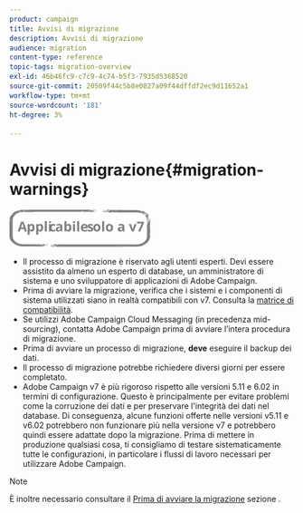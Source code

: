 ```yaml
---
product: campaign
title: Avvisi di migrazione
description: Avvisi di migrazione
audience: migration
content-type: reference
topic-tags: migration-overview
exl-id: 46b46fc9-c7c9-4c74-b5f3-7935d5368520
source-git-commit: 20509f44c5b8e0827a09f44dffdf2ec9d11652a1
workflow-type: tm+mt
source-wordcount: '181'
ht-degree: 3%

---
```


# Avvisi di migrazione{#migration-warnings}

![](../../assets/v7-only.svg)

* Il processo di migrazione è riservato agli utenti esperti. Devi essere assistito da almeno un esperto di database, un amministratore di sistema e uno sviluppatore di applicazioni di Adobe Campaign.
* Prima di avviare la migrazione, verifica che i sistemi e i componenti di sistema utilizzati siano in realtà compatibili con v7. Consulta la [matrice di compatibilità](../../rn/using/compatibility-matrix.md).
* Se utilizzi Adobe Campaign Cloud Messaging (in precedenza mid-sourcing), contatta Adobe Campaign prima di avviare l’intera procedura di migrazione.
* Prima di avviare un processo di migrazione, **deve** eseguire il backup dei dati.
* Il processo di migrazione potrebbe richiedere diversi giorni per essere completato.
* Adobe Campaign v7 è più rigoroso rispetto alle versioni 5.11 e 6.02 in termini di configurazione. Questo è principalmente per evitare problemi come la corruzione dei dati e per preservare l&#39;integrità dei dati nel database. Di conseguenza, alcune funzioni offerte nelle versioni v5.11 e v6.02 potrebbero non funzionare più nella versione v7 e potrebbero quindi essere adattate dopo la migrazione. Prima di mettere in produzione qualsiasi cosa, ti consigliamo di testare sistematicamente tutte le configurazioni, in particolare i flussi di lavoro necessari per utilizzare Adobe Campaign.

>[!NOTE]
>
>È inoltre necessario consultare il [Prima di avviare la migrazione](../../migration/using/before-starting-migration.md) sezione .
